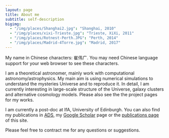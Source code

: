 ```yaml
---
layout: page
title: About me
subtitle: self-description
bigimg:
  - "/img/places/Shanghai2.jpg": "Shanghai, 2010"
  - "/img/places/xixi-Trieste.jpg": "Trieste, XiXi, 2011"
  - "/img/places/Rotnest-Perth.JPG": "Perth, 2014"
  - "/img/places/Madrid-4Torre.jpg": "Madrid, 2017"
---
```


My name in Chinese characters: 崔伟广. You may need Chinese language support for your web browser to see these characters.

I am a theoretical astronomer, mainly work with computational astronomy/astrophysics. My main aim is using numerical simulations to understand the mysteries Universe and to reproduce it. In detail, I am currently interesting in large-scale structure of the Universe, galaxy clusters and alternative cosmology models. Please also see the the project pages for my works.

I am currently a post-doc at IfA, University of Edinburgh. You can also find my publications in [ADS](http://adsabs.harvard.edu/cgi-bin/nph-abs_connect?library&libname=Mine&libid=5452e99805), my [Google Scholar](https://scholar.google.es/citations?user=c4BRA2YAAAAJ&hl=en) page or the [publications page](https://weiguangcui.github.io/publications/) of this site.

Please feel free to contract me for any questions or suggestions.

